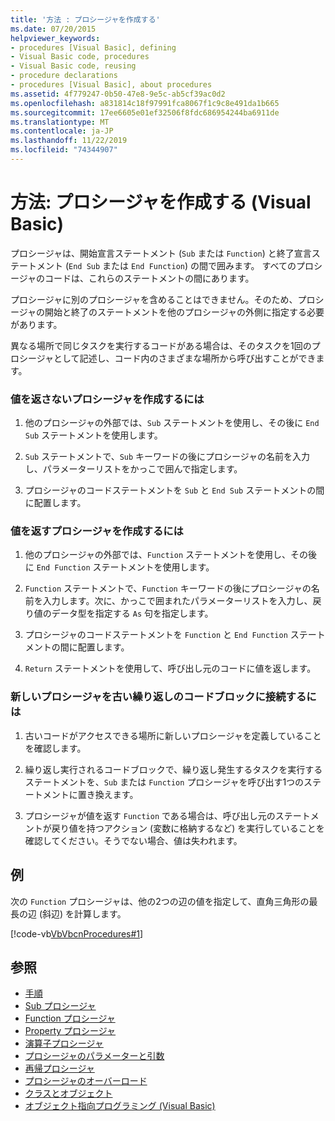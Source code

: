 ```yaml
---
title: '方法 : プロシージャを作成する'
ms.date: 07/20/2015
helpviewer_keywords:
- procedures [Visual Basic], defining
- Visual Basic code, procedures
- Visual Basic code, reusing
- procedure declarations
- procedures [Visual Basic], about procedures
ms.assetid: 4f779247-0b50-47e8-9e5c-ab5cf39ac0d2
ms.openlocfilehash: a831814c18f97991fca8067f1c9c8e491da1b665
ms.sourcegitcommit: 17ee6605e01ef32506f8fdc686954244ba6911de
ms.translationtype: MT
ms.contentlocale: ja-JP
ms.lasthandoff: 11/22/2019
ms.locfileid: "74344907"
---
```

# <a name="how-to-create-a-procedure-visual-basic"></a>方法: プロシージャを作成する (Visual Basic)

プロシージャは、開始宣言ステートメント (`Sub` または `Function`) と終了宣言ステートメント (`End Sub` または `End Function`) の間で囲みます。 すべてのプロシージャのコードは、これらのステートメントの間にあります。

 プロシージャに別のプロシージャを含めることはできません。そのため、プロシージャの開始と終了のステートメントを他のプロシージャの外側に指定する必要があります。

 異なる場所で同じタスクを実行するコードがある場合は、そのタスクを1回のプロシージャとして記述し、コード内のさまざまな場所から呼び出すことができます。

### <a name="to-create-a-procedure-that-does-not-return-a-value"></a>値を返さないプロシージャを作成するには

1. 他のプロシージャの外部では、`Sub` ステートメントを使用し、その後に `End Sub` ステートメントを使用します。

2. `Sub` ステートメントで、`Sub` キーワードの後にプロシージャの名前を入力し、パラメーターリストをかっこで囲んで指定します。

3. プロシージャのコードステートメントを `Sub` と `End Sub` ステートメントの間に配置します。

### <a name="to-create-a-procedure-that-returns-a-value"></a>値を返すプロシージャを作成するには

1. 他のプロシージャの外部では、`Function` ステートメントを使用し、その後に `End Function` ステートメントを使用します。

2. `Function` ステートメントで、`Function` キーワードの後にプロシージャの名前を入力します。次に、かっこで囲まれたパラメーターリストを入力し、戻り値のデータ型を指定する `As` 句を指定します。

3. プロシージャのコードステートメントを `Function` と `End Function` ステートメントの間に配置します。

4. `Return` ステートメントを使用して、呼び出し元のコードに値を返します。

### <a name="to-connect-your-new-procedure-with-the-old-repetitive-blocks-of-code"></a>新しいプロシージャを古い繰り返しのコードブロックに接続するには

1. 古いコードがアクセスできる場所に新しいプロシージャを定義していることを確認します。

2. 繰り返し実行されるコードブロックで、繰り返し発生するタスクを実行するステートメントを、`Sub` または `Function` プロシージャを呼び出す1つのステートメントに置き換えます。

3. プロシージャが値を返す `Function` である場合は、呼び出し元のステートメントが戻り値を持つアクション (変数に格納するなど) を実行していることを確認してください。そうでない場合、値は失われます。

## <a name="example"></a>例

 次の `Function` プロシージャは、他の2つの辺の値を指定して、直角三角形の最長の辺 (斜辺) を計算します。

 [!code-vb[VbVbcnProcedures#1](~/samples/snippets/visualbasic/VS_Snippets_VBCSharp/VbVbcnProcedures/VB/Class1.vb#1)]

## <a name="see-also"></a>参照

- [手順](index.md)
- [Sub プロシージャ](sub-procedures.md)
- [Function プロシージャ](function-procedures.md)
- [Property プロシージャ](property-procedures.md)
- [演算子プロシージャ](operator-procedures.md)
- [プロシージャのパラメーターと引数](procedure-parameters-and-arguments.md)
- [再帰プロシージャ](recursive-procedures.md)
- [プロシージャのオーバーロード](procedure-overloading.md)
- [クラスとオブジェクト](../objects-and-classes/index.md)
- [オブジェクト指向プログラミング (Visual Basic)](../../concepts/object-oriented-programming.md)

